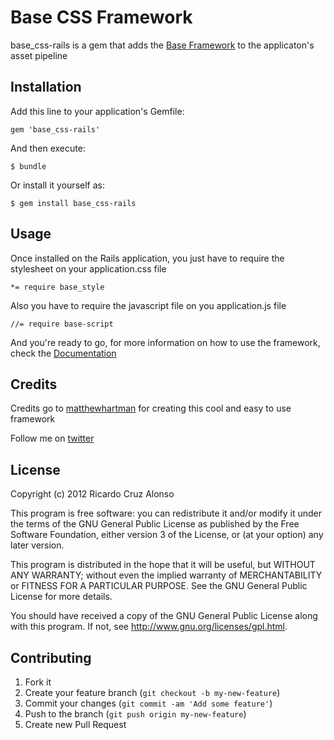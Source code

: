 # Base CSS Framework

base_css-rails is a gem that adds the [Base Framework](http://matthewhartman.github.com/base/) to the
applicaton's asset pipeline

## Installation

Add this line to your application's Gemfile:

    gem 'base_css-rails'

And then execute:

    $ bundle

Or install it yourself as:

    $ gem install base_css-rails

## Usage

Once installed on the Rails application, you just have to require the stylesheet on your application.css file

```
*= require base_style
```

Also you have to require the javascript file on you application.js file

```
//= require base-script
```

And you're ready to go, for more information on how to use the framework, check the [Documentation](http://matthewhartman.github.com/base/demo/)

## Credits

Credits go to [matthewhartman](https://github.com/matthewhartman) for creating this cool and easy to use framework

Follow me on [twitter](http://twitter.com/rkrdo89)

## License
Copyright (c) 2012 Ricardo Cruz Alonso

This program is free software: you can redistribute it and/or modify it under the terms of the GNU General Public License as published by the Free Software Foundation, either version 3 of the License, or (at your option) any later version.

This program is distributed in the hope that it will be useful, but WITHOUT ANY WARRANTY; without even the implied warranty of MERCHANTABILITY or FITNESS FOR A PARTICULAR PURPOSE. See the GNU General Public License for more details.

You should have received a copy of the GNU General Public License along with this program. If not, see http://www.gnu.org/licenses/gpl.html.

## Contributing

1. Fork it
2. Create your feature branch (`git checkout -b my-new-feature`)
3. Commit your changes (`git commit -am 'Add some feature'`)
4. Push to the branch (`git push origin my-new-feature`)
5. Create new Pull Request
